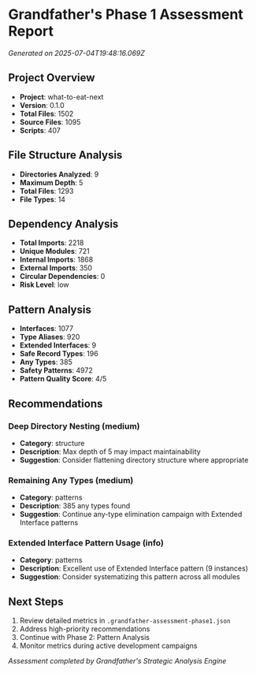 # Grandfather's Phase 1 Assessment Report

*Generated on 2025-07-04T19:48:16.069Z*

## Project Overview
- **Project**: what-to-eat-next
- **Version**: 0.1.0
- **Total Files**: 1502
- **Source Files**: 1095
- **Scripts**: 407

## File Structure Analysis
- **Directories Analyzed**: 9
- **Maximum Depth**: 5
- **Total Files**: 1293
- **File Types**: 14

## Dependency Analysis
- **Total Imports**: 2218
- **Unique Modules**: 721
- **Internal Imports**: 1868
- **External Imports**: 350
- **Circular Dependencies**: 0
- **Risk Level**: low

## Pattern Analysis
- **Interfaces**: 1077
- **Type Aliases**: 920
- **Extended Interfaces**: 9
- **Safe Record Types**: 196
- **Any Types**: 385
- **Safety Patterns**: 4972
- **Pattern Quality Score**: 4/5

## Recommendations
### Deep Directory Nesting (medium)
- **Category**: structure
- **Description**: Max depth of 5 may impact maintainability
- **Suggestion**: Consider flattening directory structure where appropriate

### Remaining Any Types (medium)
- **Category**: patterns
- **Description**: 385 any types found
- **Suggestion**: Continue any-type elimination campaign with Extended Interface patterns

### Extended Interface Pattern Usage (info)
- **Category**: patterns
- **Description**: Excellent use of Extended Interface pattern (9 instances)
- **Suggestion**: Consider systematizing this pattern across all modules


## Next Steps
1. Review detailed metrics in `.grandfather-assessment-phase1.json`
2. Address high-priority recommendations
3. Continue with Phase 2: Pattern Analysis
4. Monitor metrics during active development campaigns

*Assessment completed by Grandfather's Strategic Analysis Engine*
